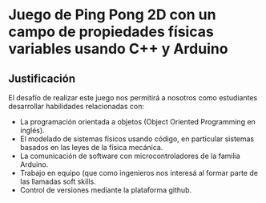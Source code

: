 # Juego de Ping Pong 2D con un campo de propiedades físicas variables usando C++ y Arduino

## Justificación
El desafío de realizar este juego nos permitirá a nosotros como estudiantes desarrollar habilidades relacionadas con:
* La programación orientada a objetos (Object Oriented Programming en inglés).
* El modelado de sistemas físicos usando código, en particular sistemas basados en las leyes de la física mecánica.
* La comunicación de software con microcontroladores de la familia Arduino.
* Trabajo en equipo (que como ingenieros nos interesá al formar parte de las llamadas soft skills.
* Control de versiones mediante la plataforma github.
